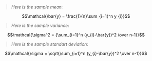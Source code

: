 >_Here is the sample mean_:

$$\mathcal{\bar{y} = \frac{1}{n}\sum_{i=1}^n y_{i}}$$

>_Here is the sample variance_:

$$\mathcal{\sigma^2 = {\sum_{i=1}^n (y_{i}-\bar{y})^2 \over n-1}}$$

>_Here is the sample standart deviation_:

$$\mathcal{\sigma = \sqrt{\sum_{i=1}^n (y_{i}-\bar{y})^2 \over n-1}}$$



```python

```

